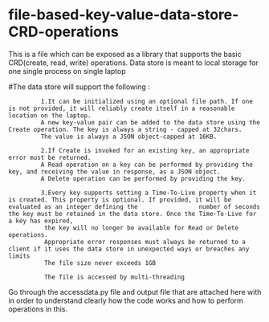 # file-based-key-value-data-store-CRD-operations

This is a file which can be exposed as a library that supports the basic CRD(create, read, write) operations. Data store is meant to local storage for one single process on single laptop

#The data store will support the following :

             1.It can be initialized using an optional file path. If one is not provided, it will reliably create itself in a reasonable location on the laptop.
             A new key-value pair can be added to the data store using the Create operation. The key is always a string - capped at 32chars.
             The value is always a JSON object-capped at 16KB.

             2.If Create is invoked for an existing key, an appropriate error must be returned.
             A Read operation on a key can be performed by providing the key, and receiving the value in response, as a JSON object.
             A Delete operation can be performed by providing the key.

             3.Every key supports setting a Time-To-Live property when it is created. This property is optional. If provided, it will be evaluated as an integer defining the                 number of seconds the key must be retained in the data store. Once the Time-To-Live for a key has expired, 
              the key will no longer be available for Read or Delete operations.
              Appropriate error responses must always be returned to a client if it uses the data store in unexpected ways or breaches any limits
              The file size never exceeds 1GB

              The file is accessed by multi-threading
Go through the accessdata.py file and output file that are attached here with in order to understand clearly how the code works and how to perform operations in this.
